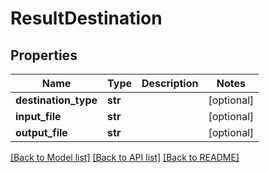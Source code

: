 # ResultDestination

## Properties
Name | Type | Description | Notes
------------ | ------------- | ------------- | -------------
**destination_type** | **str** |  | [optional] 
**input_file** | **str** |  | [optional] 
**output_file** | **str** |  | [optional] 

[[Back to Model list]](../README.md#documentation-for-models) [[Back to API list]](../README.md#documentation-for-api-endpoints) [[Back to README]](../README.md)


